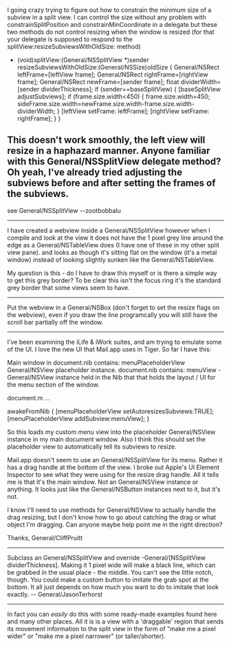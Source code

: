 I going crazy trying to figure out how to constrain the minimum size of a subview in a split view. I can control the size without any problem with constrainSplitPosition and constrainMinCoordinate in a delegate but these two methods do not control resizing when the window is resized (for that your delegate is supposed to respond to the splitView:resizeSubviewsWithOldSize: method) 

    
- (void)splitView:(General/NSSplitView *)sender resizeSubviewsWithOldSize:(General/NSSize)oldSize {
    General/NSRect leftFrame=[leftView frame];
    General/NSRect rightFrame=[rightView frame];
    General/NSRect newFrame=[sender frame];
    float dividerWidth=[sender dividerThickness];
    if (sender==baseSplitView) {
           [baseSplitView adjustSubviews];
      	if (frame.size.width<450) {
                frame.size.width=450;
                sideFrame.size.width=newFrame.size.width-frame.size.width-dividerWidth;
           }
           [leftView setFrame: leftFrame];
           [rightView setFrame: rightFrame];
    }
}




This doesn't work smoothly, the left view will resize in a haphazard manner. Anyone familiar with this General/NSSplitView delegate method? Oh yeah, I've already tried adjusting the subviews before and after setting the frames of the subviews.
----

see General/NSSplitView --zootbobbalu

----

I have created a webview inside a General/NSSplitView however when I compile and look at the view it does not have the 1 pixel grey line around the edge as a General/NSTableView does (I have one of these in my other split view pane). and looks as though it's sitting flat on the window (it's a metal window) instead of looking slightly sunken like the General/NSTableView.

My question is this - do I have to draw this myself or is there a simple way to get this grey border? To be clear this isn't the focus ring it's the standard grey border that some views seem to have.

----

Put the webview in a General/NSBox (don't forget to set the resize flags on the webview), even if you draw the line programcally you will still have the scroll bar partially off the window.

----

I've been examining the iLife & iWork suites, and am trying to emulate some of the UI. I love the new UI that Mail.app uses in Tiger. So far I have this:

Main window in document.nib contains: menuPlaceholderView General/NSView placeholder instance.
document.nib contains: menuView -  General/NSView instance held in the Nib that that holds the layout / UI for the menu section of the window.

document.m ...

awakeFromNib
{
     [menuPlaceholderView setAutoresizesSubviews:TRUE];
     [menuPlaceholderView addSubview:menuView];
}

So this loads my custom menu view into the placeholder General/NSView instance in my main document window.  Also I think this should set the placeholder view to automatically tell its subviews to resize.

Mail.app doesn't seem to use an General/NSSplitView for its menu.  Rather it has a drag handle at the bottom of the view. I broke out Apple's UI Element Inspector to see what they were using for the resize drag handle.  All it tells me is that it's the main window.  Not an General/NSView instance or anything.  It looks just like the General/NSButton instances next to it, but it's not.

I know I'll need to use methods for General/NSView to actually handle the drag resizing, but I don't know how to go about catching the drag or what object I'm dragging.  Can anyone maybe help point me in the right direction?

Thanks, General/CliffPruitt

----

Subclass an General/NSSplitView and override -General/[NSSplitView dividerThickness].
Making it 1 pixel wide will make a black line, which can be grabbed in the usual place - the middle. You can't see the little notch, though. You could make a custom button to imitate the grab spot at the bottom. It all just depends on how much you want to do to imitate that look exactly. -- General/JasonTerhorst

----

In fact you can *easily* do this with some ready-made examples found here and many other places. All it is is a view with a 'draggable' region that sends its movement information to the split view in the form of "make me a pixel wider" or "make me a pixel narrower" (or taller/shorter).